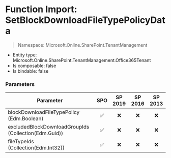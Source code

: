 # Function Import: SetBlockDownloadFileTypePolicyData

> Namespace: Microsoft.Online.SharePoint.TenantManagement

- Entity type: Microsoft.Online.SharePoint.TenantManagement.Office365Tenant
- Is composable: false
- Is bindable: false

### Parameters

Parameter | SPO | SP 2019 | SP 2016 | SP 2013
----------|:---:|:-------:|:-------:|:-------:
blockDownloadFileTypePolicy (Edm.Boolean) | ✅ | ❌ | ❌ | ❌
excludedBlockDownloadGroupIds (Collection(Edm.Guid)) | ✅ | ❌ | ❌ | ❌
fileTypeIds (Collection(Edm.Int32)) | ✅ | ❌ | ❌ | ❌